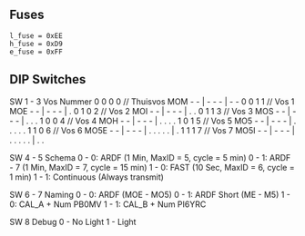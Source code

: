 
## Fuses

	l_fuse = 0xEE
	h_fuse = 0xD9
	e_fuse = 0xFF

## DIP Switches
SW 1 - 3 Vos Nummer
	0	0	0	0	// Thuisvos	MOM 	- - 	| - - - 	| - -
	0	0	1	1	// Vos 1 	MOE     - -     | - - -		| .
	0	1	0	2  	// Vos 2 	MOI		- -		| - - -		| . .
	0	1	1	3	// Vos 3 	MOS		- -		| - - -		| . . .
	1	0	0	4	// Vos 4 	MOH		- -		| - - -		| . . . .
	1	0	1	5	// Vos 5 	MO5		- -		| - - -		| . . . . .
	1	1	0	6	// Vos 6 	MO5E	- -		| - - -		| . . . . .	| .
	1	1	1	7	// Vos 7 	MO5I	- -		| - - -		| . . . . . | . .

SW 4 - 5 Schema
 0 - 0: ARDF 		(1 Min,  MaxID = 5, cycle = 5 min)
 0 - 1: ARDF - 7 	(1 Min,  MaxID = 7, cycle = 15 min)
 1 - 0: FAST		(10 Sec, MaxID = 6, cycle = 1 min)
 1 - 1: Continuous  (Always transmit)
 
SW 6 - 7 Naming
 0 - 0: ARDF (MOE - MO5)
 0 - 1: ARDF Short (ME - M5)
 1 - 0: CAL_A + Num PB0MV
 1 - 1: CAL_B + Num PI6YRC
 
SW 8 Debug
 0 - No Light
 1 - Light